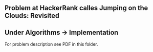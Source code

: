 ## Problem at HackerRank calles Jumping on the Clouds: Revisited
## Under Algorithms -> Implementation

For problem description see PDF in this folder.
